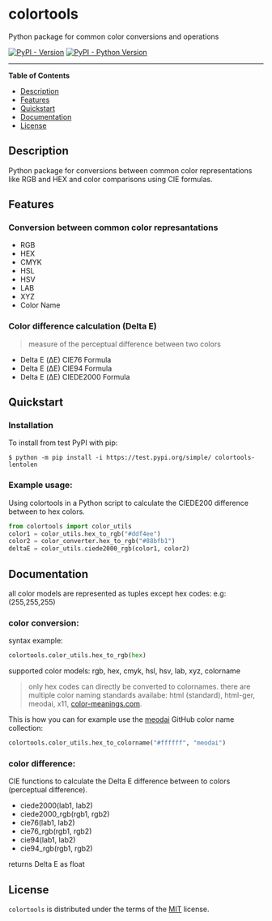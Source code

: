 # colortools
Python package for common color conversions and operations

[![PyPI - Version](https://img.shields.io/pypi/v/colortools.svg)](https://pypi.org/project/colortools)
[![PyPI - Python Version](https://img.shields.io/pypi/pyversions/colortools.svg)](https://pypi.org/project/colortools)

-----

**Table of Contents**

- [Description](#description)
- [Features](#features)
- [Quickstart](#quickstart)
- [Documentation](#documentation)
- [License](#license)

## Description
Python package for conversions between common color representations like RGB and HEX and color comparisons using CIE formulas.

## Features
### Conversion between common color represantations
- RGB
- HEX
- CMYK
- HSL
- HSV
- LAB
- XYZ
- Color Name
### Color difference calculation (Delta E)
> measure of the perceptual difference between two colors
- Delta E (ΔE) CIE76 Formula
- Delta E (ΔE) CIE94 Formula
- Delta E (ΔE) CIEDE2000 Formula

## Quickstart
### Installation 
To install from test PyPI with pip:

```console
$ python -m pip install -i https://test.pypi.org/simple/ colortools-lentolen
```

### Example usage: 
Using colortools in a Python script to calculate the CIEDE200 difference between to hex colors.
```python
from colortools import color_utils
color1 = color_utils.hex_to_rgb("#ddf4ee")
color2 = color_converter.hex_to_rgb("#88bfb1")
deltaE = color_utils.ciede2000_rgb(color1, color2)
```

## Documentation
all color models are represented as tuples except hex codes: e.g: (255,255,255)
### color conversion:
syntax example: 
```python
colortools.color_utils.hex_to_rgb(hex)
```
supported color models: rgb, hex, cmyk, hsl, hsv, lab, xyz, colorname
> only hex codes can directly be converted to colornames. there are multiple color naming standards availabe: html (standard), html-ger, meodai, x11, [color-meanings.com](https://color-meanings.com).

This is how you can for example use the [meodai](https://github.com/meodai/color-names) GitHub color name collection:
```python
colortools.color_utils.hex_to_colorname("#ffffff", "meodai")
```

### color difference: 
CIE functions to calculate the Delta E difference between to colors (perceptual difference).

- ciede2000(lab1, lab2)
- ciede2000_rgb(rgb1, rgb2)
- cie76(lab1, lab2)
- cie76_rgb(rgb1, rgb2)
- cie94(lab1, lab2)
- cie94_rgb(rgb1, rgb2)

returns Delta E as float

## License

`colortools` is distributed under the terms of the [MIT](https://spdx.org/licenses/MIT.html) license.
